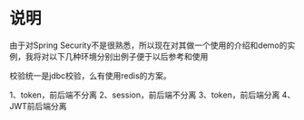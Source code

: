 # 说明

由于对Spring Security不是很熟悉，所以现在对其做一个使用的介绍和demo的实例，我将对以下几种环境分别出例子便于以后参考和使用

校验统一是jdbc校验，么有使用redis的方案。

1、token，前后端不分离
2、session，前后端不分离
3、token，前后端分离
4、JWT前后端分离